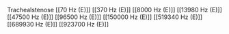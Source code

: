 Trachealstenose
[[70 Hz (E)]]
[[370 Hz (E)]]
[[8000 Hz (E)]]
[[13980 Hz (E)]]
[[47500 Hz (E)]]
[[96500 Hz (E)]]
[[150000 Hz (E)]]
[[519340 Hz (E)]]
[[689930 Hz (E)]]
[[923700 Hz (E)]]